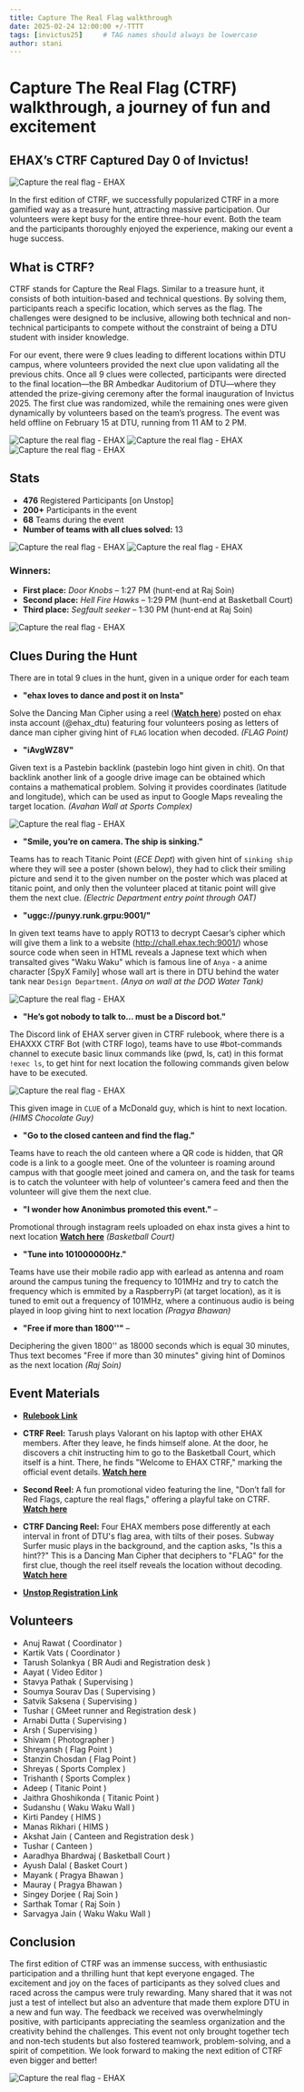 ```yaml
---
title: Capture The Real Flag walkthrough
date: 2025-02-24 12:00:00 +/-TTTT
tags: [invictus25]     # TAG names should always be lowercase
author: stani
---
```

# Capture The Real Flag (CTRF) walkthrough, a journey of fun and excitement

## EHAX’s CTRF Captured Day 0 of Invictus!

![Capture the real flag - EHAX](/assets/img/blogs/2025/ctrf/Debrief.jpg)

In the first edition of CTRF, we successfully popularized CTRF in a more gamified way as a treasure hunt, attracting massive participation. Our volunteers were kept busy for the entire three-hour event. Both the team and the participants thoroughly enjoyed the experience, making our event a huge success.

## What is CTRF?

CTRF stands for Capture the Real Flags. Similar to a treasure hunt, it consists of both intuition-based and technical questions. By solving them, participants reach a specific location, which serves as the flag. The challenges were designed to be inclusive, allowing both technical and non-technical participants to compete without the constraint of being a DTU student with insider knowledge.

For our event, there were 9 clues leading to different locations within DTU campus, where volunteers provided the next clue upon validating all the previous chits. Once all 9 clues were collected, participants were directed to the final location—the BR Ambedkar Auditorium of DTU—where they attended the prize-giving ceremony after the formal inauguration of Invictus 2025. The first clue was randomized, while the remaining ones were given dynamically by volunteers based on the team’s progress. The event was held offline on February 15 at DTU, running from 11 AM to 2 PM.

![Capture the real flag - EHAX](/assets/img/blogs/2025/ctrf/Focus.JPG)
![Capture the real flag - EHAX](/assets/img/blogs/2025/ctrf/Radio.JPG)
![Capture the real flag - EHAX](/assets/img/blogs/2025/ctrf/Instruction.JPG)


## Stats

- **476** Registered Participants [on Unstop]
- **200+** Participants in the event
- **68** Teams during the event
- **Number of teams with all clues solved:** 13

![Capture the real flag - EHAX](/assets/img/blogs/2025/ctrf/Crowd.JPG)
![Capture the real flag - EHAX](/assets/img/blogs/2025/ctrf/Focus%202.JPG)

### Winners:

- **First place:** *Door Knobs* – 1:27 PM (hunt-end at Raj Soin)
- **Second place:** *Hell Fire Hawks* – 1:29 PM (hunt-end at Basketball Court)
- **Third place:** *Segfault seeker* – 1:30 PM (hunt-end at Raj Soin)

![Capture the real flag - EHAX](/assets/img/blogs/2025/ctrf/Winner.JPG)

## Clues During the Hunt

There are in total 9 clues in the hunt, given in a unique order for each team

- **"ehax loves to dance and post it on Insta"**

Solve the Dancing Man Cipher using a reel (**[Watch here](https://www.instagram.com/reel/DGELDRrT3Vu/?utm_source=ig_web_copy_link&igsh=MzRlODBiNWFlZA==)**) posted on ehax insta account (@ehax_dtu) featuring four volunteers posing as letters of dance man cipher giving hint of `FLAG` location when decoded. *(FLAG Point)*


- **"iAvgWZ8V"**

Given text is a Pastebin backlink (pastebin logo hint given in chit). On that backlink another link of a google drive image can be obtained which contains a mathematical problem. Solving it provides coordinates (latitude and longitude), which can be used as input to Google Maps revealing the target location. *(Avahan Wall at Sports Complex)*

![Capture the real flag - EHAX](/assets/img/blogs/2025/ctrf/avahan.png)


- **"Smile, you’re on camera. The ship is sinking."**

Teams has to reach Titanic Point (*ECE Dept*) with given hint of `sinking ship` where they will see a poster (shown below), they had to click their smiling picture and send it to the given number on the poster which was placed at titanic point, and only then the volunteer placed at titanic point will give them the next clue. *(Electric Department entry point through OAT)*

- **"uggc://punyy.runk.grpu:9001/"**

In given text teams have to apply ROT13 to decrypt Caesar’s cipher which will give them a link to a website (http://chall.ehax.tech:9001/) whose source code when seen in HTML reveals a Japnese text which when transalted gives "Waku Waku" which is famous line of `Anya` - a anime character [SpyX Family] whose wall art is there in DTU behind the water tank near `Design Department`. *(Anya on wall at the DOD Water Tank)*

![Capture the real flag - EHAX](/assets/img/blogs/2025/ctrf/waku.png)

- **"He’s got nobody to talk to… must be a Discord bot."**

The Discord link of EHAX server given in CTRF rulebook, where there is a EHAXXX CTRF Bot (with CTRF logo), teams have to use #bot-commands channel to execute basic linux commands like (pwd, ls, cat) in this format `!exec ls`, to get hint for next location the following commands given below have to be executed. 

![Capture the real flag - EHAX](/assets/img/blogs/2025/ctrf/discord.png)

This given image in `CLUE` of a McDonald guy, which is hint to next location. *(HIMS Chocolate Guy)*

- **"Go to the closed canteen and find the flag."**

Teams have to reach the old canteen where a QR code is hidden, that QR code is a link to a google meet. One of the volunteer is roaming around campus with that google meet joined and camera on, and the task for teams is to catch the volunteer with help of volunteer's camera feed and then the volunteer will give them the next clue.


- **"I wonder how Anonimbus promoted this event."** – 

Promotional through instagram reels uploaded on ehax insta gives a hint to next location  **[Watch here](https://www.instagram.com/reel/DGAv07ZJrur/?utm_source=ig_web_copy_link&igsh=MzRlODBiNWFlZA==)**  *(Basketball Court)*

- **"Tune into 101000000Hz."**

Teams have use their mobile radio app with earlead as antenna and roam around the campus tuning the frequency to 101MHz and try to catch the frequency which is emmited by a RaspberryPi (at target location), as it is tuned to emit out a frequency of 101MHz, where a continuous audio is being played in loop giving hint to next location *(Pragya Bhawan)*

- **"Free if more than 1800''"** – 

Deciphering the given 1800'' as 18000 seconds which is equal 30 minutes, Thus text becomes "Free if more than 30 minutes" giving hint of Dominos as the next location *(Raj Soin)*


## Event Materials

- [**Rulebook Link**](https://drive.google.com/file/d/1DG3CxDVM_Sb2wTJia7k06Xbun0_o38O6/view?usp=sharing)

- **CTRF Reel:** Tarush plays Valorant on his laptop with other EHAX members. After they leave, he finds himself alone. At the door, he discovers a chit instructing him to go to the Basketball Court, which itself is a hint. There, he finds "Welcome to EHAX CTRF," marking the official event details. **[Watch here](https://www.instagram.com/reel/DGAv07ZJrur/?utm_source=ig_web_copy_link&igsh=MzRlODBiNWFlZA==)**

- **Second Reel:** A fun promotional video featuring the line, "Don’t fall for Red Flags, capture the real flags," offering a playful take on CTRF. **[Watch here](https://www.instagram.com/reel/DF-V-Bzp7OT/?utm_source=ig_web_copy_link&igsh=MzRlODBiNWFlZA==)**

- **CTRF Dancing Reel:** Four EHAX members pose differently at each interval in front of DTU's flag area, with tilts of their poses. Subway Surfer music plays in the background, and the caption asks, "Is this a hint??" This is a Dancing Man Cipher that deciphers to "FLAG" for the first clue, though the reel itself reveals the location without decoding. **[Watch here](https://www.instagram.com/reel/DGELDRrT3Vu/?utm_source=ig_web_copy_link&igsh=MzRlODBiNWFlZA==)**

- [**Unstop Registration Link**](https://unstop.com/competitions/capture-the-real-flags-invictus-2025-dtu-new-delhi-1392938)



## Volunteers
- Anuj Rawat ( Coordinator )
- Kartik Vats ( Coordinator )
- Tarush Solankya ( BR Audi and Registration desk )
- Aayat ( Video Editor )
- Stavya Pathak ( Supervising )
- Soumya Sourav Das ( Supervising )
- Satvik Saksena ( Supervising )
- Tushar ( GMeet runner and Registration desk )
- Arnabi Dutta ( Supervising )
- Arsh ( Supervising )
- Shivam ( Photographer )
- Shreyansh ( Flag Point )
- Stanzin Chosdan ( Flag Point )
- Shreyas ( Sports Complex )
- Trishanth ( Sports Complex )
- Adeep ( Titanic Point )
- Jaithra Ghoshikonda ( Titanic Point )
- Sudanshu ( Waku Waku Wall )
- Kirti Pandey ( HIMS )
- Manas Rikhari ( HIMS )
- Akshat Jain ( Canteen and Registration desk )
- Tushar ( Canteen )
- Aaradhya Bhardwaj ( Basketball Court )
- Ayush Dalal ( Basket Court )
- Mayank ( Pragya Bhawan )
- Mauray ( Pragya Bhawan )
- Singey Dorjee ( Raj Soin )
- Sarthak Tomar ( Raj Soin )
- Sarvagya Jain ( Waku Waku Wall )



## Conclusion
The first edition of CTRF was an immense success, with enthusiastic participation and a thrilling hunt that kept everyone engaged. The excitement and joy on the faces of participants as they solved clues and raced across the campus were truly rewarding. Many shared that it was not just a test of intellect but also an adventure that made them explore DTU in a new and fun way. The feedback we received was overwhelmingly positive, with participants appreciating the seamless organization and the creativity behind the challenges. This event not only brought together tech and non-tech students but also fostered teamwork, problem-solving, and a spirit of competition. We look forward to making the next edition of CTRF even bigger and better!

![Capture the real flag - EHAX](/assets/img/blogs/2025/ctf/Team%20EHAX.jpeg)



